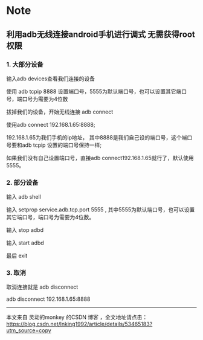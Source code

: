 
# Note

## 利用adb无线连接android手机进行调式 无需获得root权限

### 1. 大部分设备

  输入adb devices查看我们连接的设备
  
  使用 adb tcpip 8888 设置端口号，5555为默认端口号，也可以设置其它端口号，端口号为需要为4位数
  
  拔掉我们的设备，开始无线连接 adb connect  
  
  使用adb connect 192.168.1.65:8888;
  
  192.168.1.65为我们手机的ip地址， 其中8888是我们自己设的端口号，这个端口号要和adb tcpip 设置的端口号保持一样;
  
  如果我们没有自己设置端口号，直接adb connect192.168.1.65就行了，默认使用5555。     
  
### 2. 部分设备

  输入 adb shell
  
  输入 setprop service.adb.tcp.port 5555  , 其中5555为默认端口号，也可以设置其它端口号，端口号为需要为4位数。 
  
  输入 stop adbd
  
  输入 start adbd
  
  最后 exit
  
### 3. 取消

  取消连接就是 adb disconnect  
  
  adb disconnect 192.168.1.65:8888
  
---------------------

本文来自 灵动的monkey 的CSDN 博客 ，全文地址请点击：https://blog.csdn.net/lnking1992/article/details/53465183?utm_source=copy 
